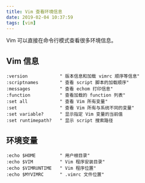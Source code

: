 ```yaml
---
title: Vim 查看环境信息
date: 2019-02-04 10:37:59
tags: [vim]
---
```


Vim 可以直接在命令行模式查看很多环境信息。

<!-- more --><!-- toc -->

## Vim 信息

```vim
:version            " 版本信息和加载 vimrc 顺序等信息"
:scriptnames        " 查看 script 脚本的加载顺序"
:messages           " 查看 echom 打印信息"
:function           " 查看加载的 function 列表"
:set all            " 查看 Vim 所有变量"
:set                " 查看 Vim 所有与系统不同的变量"
:set variable?      " 显示指定 Vim 变量的当前值
:set runtimepath?   " 显示 script 搜索路径
```

## 环境变量

```vim
:echo $HOME         " 用户根目录"
:echo $VIM          " Vim 程序安装目录"
:echo $VIMRUNTIME   " Vim 程序位置"
:echo $MYVIMRC      " .vimrc 文件位置"
```
